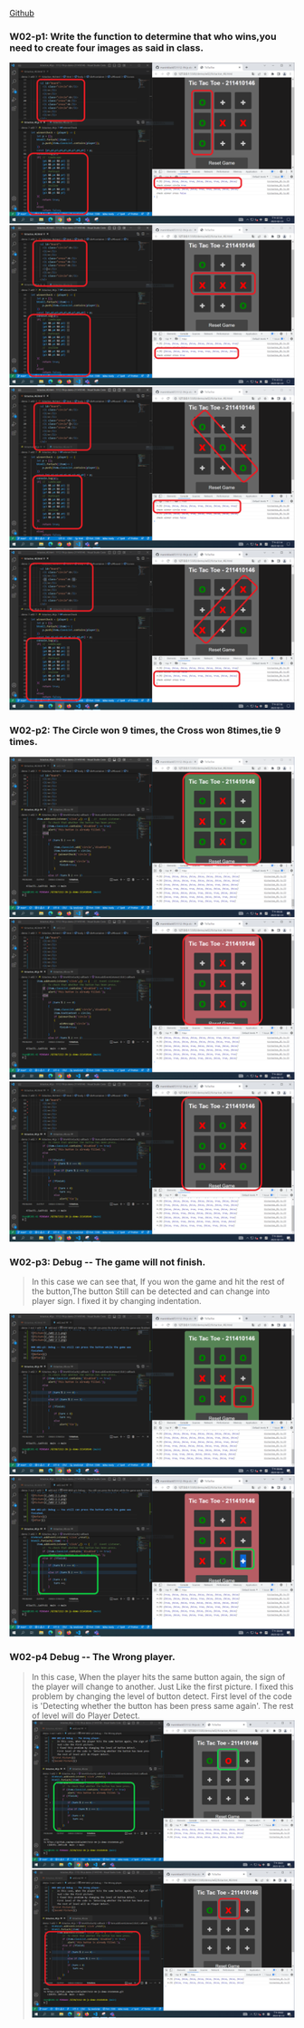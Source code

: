 [Github](https://github.com/marxinblack07/1112-1N-js-demo-211410146)

### W02-p1: Write the function to determine that who wins,you need to create four images as said in class.
![Picture](./w02-1-1.png)
![Picture](./w02-1-2.png)
![Picture](./w02-1-3.png)
![Picture](./w02-1-4.png)
### W02-p2: The Circle won 9 times, the Cross won 8times,tie 9 times.
![Picture](./w02-2-1.png)
![Picture](./w02-2-2.png)
![Picture](./w02-2-3.png)

### W02-p3: Debug -- The game will not finish.
>   In this case we can see that, If you won the game and hit the rest of the button,The button Still can be detected and can change into player sign.
    I fixed it by changing indentation.
    

![Before](./w02-3-1.png)
![After](./w02-3-2.png)

### W02-p4 Debug -- The Wrong player.
>   In this case, When the player hits the same button again, the sign of the player will change to another.
    Just Like the first picture.
    I fixed this problem by changing the level of button detect.
    First level of the code is 'Detecting whether the button has been press same again'.
    The rest of level will do Player Detect.
![First Picture](./w02-4-1.png)
![Second Picture](./w02-4-2.png)